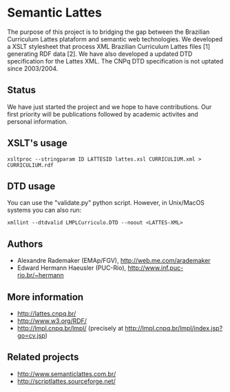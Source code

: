 
# Semantic Lattes

The purpose of this project is to bridging the gap between the
Brazilian Curriculum Lattes plataform and semantic web
technologies. We developed a XSLT stylesheet that process XML
Brazilian Curriculum Lattes files [1] generating RDF data [2]. We have
also developed a updated DTD specification for the Lattes XML. The
CNPq DTD specification is not uptated since 2003/2004.


## Status

We have just started the project and we hope to have
contributions. Our first priority will be publications followed by
academic activites and personal information.


## XSLT's usage


    xsltproc --stringparam ID LATTESID lattes.xsl CURRICULIUM.xml > CURRICULIUM.rdf


## DTD usage


You can use the "validate.py" python script. However, in Unix/MacOS
systems you can also run:

    xmllint --dtdvalid LMPLCurriculo.DTD --noout <LATTES-XML> 


## Authors


 * Alexandre Rademaker (EMAp/FGV), http://web.me.com/arademaker
 * Edward Hermann Haeusler (PUC-Rio), http://www.inf.puc-rio.br/~hermann


## More information


 * http://lattes.cnpq.br/
 * http://www.w3.org/RDF/
 * http://lmpl.cnpq.br/lmpl/ (precisely at http://lmpl.cnpq.br/lmpl/index.jsp?go=cv.jsp)


## Related projects

 * http://www.semanticlattes.com.br/
 * http://scriptlattes.sourceforge.net/

